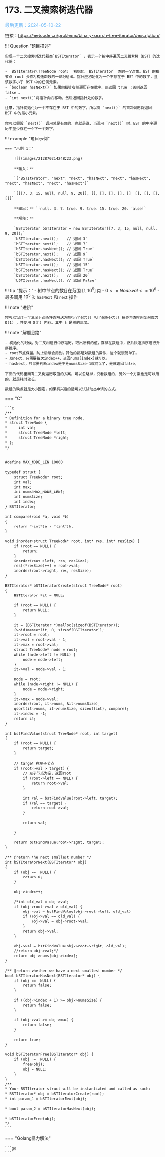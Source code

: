 # 173. 二叉搜索树迭代器

<span style="color:rgb(100,180,246);font-size:11pt">最后更新：2024-05-10-22</span>

链接：https://leetcode.cn/problems/binary-search-tree-iterator/description/

!!! Question "题目描述"
    
    实现一个二叉搜索树迭代器类`BSTIterator` ，表示一个按中序遍历二叉搜索树（BST）的迭代器： 
      
    - `BSTIterator(TreeNode root)` 初始化 `BSTIterator` 类的一个对象。BST 的根节点 root 会作为构造函数的一部分给出。指针应初始化为一个不存在于 BST 中的数字，且该数字小于 BST 中的任何元素。
    - `boolean hasNext()` 如果向指针右侧遍历存在数字，则返回 true ；否则返回 false 。
    - `int next()`将指针向右移动，然后返回指针处的数字。
    
    注意，指针初始化为一个不存在于 BST 中的数字，所以对 `next()` 的首次调用将返回 BST 中的最小元素。

    你可以假设 `next()` 调用总是有效的，也就是说，当调用 `next()` 时，BST 的中序遍历中至少存在一个下一个数字。

!!! example "题目示例"

    === "示例 1："
    
        ![](images/212870214248223.png)

        **输入：** 
        
        `["BSTIterator", "next", "next", "hasNext", "next", "hasNext", "next", "hasNext", "next", "hasNext"]`
        
        `[[[7, 3, 15, null, null, 9, 20]], [], [], [], [], [], [], [], [], []]`

        **输出：** `[null, 3, 7, true, 9, true, 15, true, 20, false]`

        **解释：** 
        
        `BSTIterator bSTIterator = new BSTIterator([7, 3, 15, null, null, 9, 20]);`  
        `bSTIterator.next();    // 返回 3`  
        `bSTIterator.next();    // 返回 7`    
        `bSTIterator.hasNext(); // 返回 True`   
        `bSTIterator.next();    // 返回 9`   
        `bSTIterator.hasNext(); // 返回 True`   
        `bSTIterator.next();    // 返回 15`   
        `bSTIterator.hasNext(); // 返回 True`   
        `bSTIterator.next();    // 返回 20`   
        `bSTIterator.hasNext(); // 返回 False`   

!!! tip "提示："
    - 树中节点的数目在范围 $[1, 10^5]$ 内
    - $0 <= Node.val <= 10^6$
    - 最多调用 $10^5$ 次 `hasNext` 和 `next` 操作

!!! note "进阶"
    
    你可以设计一个满足下述条件的解决方案吗？next() 和 hasNext() 操作均摊时间复杂度为 O(1) ，并使用 O(h) 内存。其中 h 是树的高度。

!!! note "解题思路"

    - 初始化的时候，对二叉树进行中序遍历，取出所有的值，存储在数组中，然后快速排序进行升序排序。   
    - root节点保留，防止后续会用到。其他的都是对数组的操作，这个就很简单了。  
    - 取next，只需要每次index++，返回nums[index]就可以。  
    - hasNext，只需要判断index是不是numsSize-1就可以了，是就返回false。  

    下面的代码里面有二叉树遍历取值的方案，可以忽略掉，只看数组的，另外一个方案也是可以用的，就是耗时较长。  
    
    数组的缺点就是大小固定，如果有兴趣的话可以试试动态申请的方式。


=== "C"

    ```c
    /**
    * Definition for a binary tree node.
    * struct TreeNode {
    *     int val;
    *     struct TreeNode *left;
    *     struct TreeNode *right;
    * };
    */


    #define MAX_NODE_LEN 10000

    typedef struct {
        struct TreeNode* root;
        int val;
        int max;
        int nums[MAX_NODE_LEN];
        int numsSize;
        int index;
    } BSTIterator;

    int compare(void *a, void *b)
    {
        return *(int*)a - *(int*)b;
    }

    void inorder(struct TreeNode* root, int* res, int* resSize) {
        if (root == NULL) {
            return;
        }
        inorder(root->left, res, resSize);
        res[(*resSize)++] = root->val;
        inorder(root->right, res, resSize);
    }

    BSTIterator* bSTIteratorCreate(struct TreeNode* root)
    {
        BSTIterator *it = NULL;

        if (root == NULL) {
            return NULL;
        }

        it = (BSTIterator *)malloc(sizeof(BSTIterator));
        (void)memset(it, 0, sizeof(BSTIterator));
        it->root = root;
        it->val = root->val - 1;
        it->max = root->val;
        struct TreeNode* node = root;
        while (node->left != NULL) {
            node = node->left;
        }
        it->val = node->val - 1;

        node = root;
        while (node->right != NULL) {
            node = node->right;
        }
        it->max = node->val;
        inorder(root, it->nums, &it->numsSize);
        qsort(it->nums, it->numsSize, sizeof(int), compare);
        it->index = -1;
        return it;
    }

    int bstFindValue(struct TreeNode* root, int target)
    {
        if (root == NULL) {
            return target;
        }

        // target 在左子节点
        if (root->val > target) {
            // 左子节点为空，返回root
            if (root->left == NULL) {
                return root->val;
            }

            int val = bstFindValue(root->left, target);
            if (val == target) {
                return root->val;
            }

            return val;

        }

        return bstFindValue(root->right, target);
    }

    /** @return the next smallest number */
    int bSTIteratorNext(BSTIterator* obj)
    {
        if (obj ==  NULL) {
            return 0;
        }

        obj->index++;

        /*int old_val = obj->val;
        if (obj->root->val > old_val) {
            obj->val = bstFindValue(obj->root->left, old_val);
            if (obj->val == old_val) {
                obj->val = obj->root->val;
            }
            return obj->val;
        }

        obj->val = bstFindValue(obj->root->right, old_val);
        //return obj->val;*/
        return obj->nums[obj->index];
    }

    /** @return whether we have a next smallest number */
    bool bSTIteratorHasNext(BSTIterator* obj) {
        if (obj ==  NULL) {
            return false;
        }
        
        if ((obj->index + 1) >= obj->numsSize) {
            return false;
        }

        if (obj->val >= obj->max) {
            return false;
        }

        return true;
    }

    void bSTIteratorFree(BSTIterator* obj) {
        if (obj !=  NULL) {
            free(obj);
            obj = NULL;
        }
    }
    /**
    * Your BSTIterator struct will be instantiated and called as such:
    * BSTIterator* obj = bSTIteratorCreate(root);
    * int param_1 = bSTIteratorNext(obj);
    
    * bool param_2 = bSTIteratorHasNext(obj);
    
    * bSTIteratorFree(obj);
    */
    ```

=== "Golang暴力解法"

    ```go
    ```

